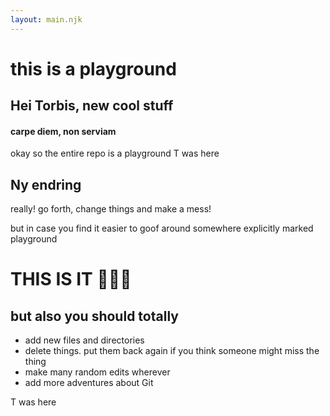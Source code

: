 ```yaml
---
layout: main.njk
---
```


<h1>this is a playground</h1>

<h2>Hei Torbis, new cool stuff</h2>

<h4>carpe diem, non serviam</h4>

okay so the entire repo is a playground T was here

<h2>Ny endring</h2>

really! go forth, change things and make a mess!

but in case you find it easier to goof around
somewhere explicitly marked playground

<h1>THIS IS IT 🤸🏻‍♀️</h1>

## but also you should totally

- add new files and directories
- delete things. put them back again if you think someone might miss the thing
- make many random edits wherever
- add more adventures about Git

T was here